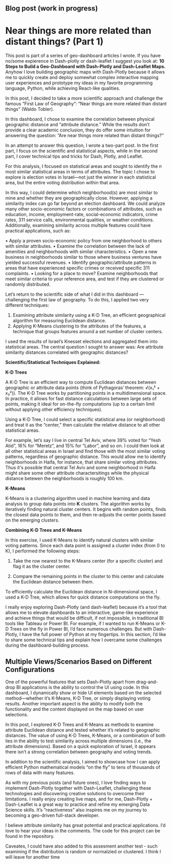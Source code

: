 
## Blog post (work in progress)

# Near things are more related than distant things? (Part 1)


This post is part of a series of geo-dashboard articles I wrote. If you have no/some expierence in Dash-plotly or dash-leaflet I suggest you look at: **10 Steps to Build a Geo-Dashboard with Dash-Plotly and Dash-Leaflet Maps.** Anyhow I love building geographic maps with Dash-Plotly because it allows me to quickly create and deploy somewhat complex interactive mapping user experiences and prototype my ideas in my favorite programming language, Python, while achieving React-like qualities.

In this post, I decided to take a more scientific approach and challenge the famous “First Law of Geography”: “Near things are more related than distant things” (Waldo Tobler).

In this dashboard, I chose to examine the correlation between physical geographic distance and “attribute distance.” While the results don’t provide a clear academic conclusion, they do offer some intuition for answering the question: “Are near things more related than distant things?”

In an attempt to answer this question, I wrote a two-part post. In the first part, I focus on the scientific and statistical aspects, while in the second part, I cover technical tips and tricks for Dash, Plotly, and Leaflet.

For this analysis, I focused on statistical areas and sought to identify the *n* most similar statistical areas in terms of attributes. The topic I chose to explore is election votes in Israel—not just the winner in each statistical area, but the entire voting distribution within that area.

In this way, I could determine which neighborhood(s) are most similar to mine and whether they are geographically close. However, applying a similarity index can go far beyond an election dashboard. We could analyze many other socio-economic factors or combinations of attributes, such as education, income, employment-rate, social-economic indicators, crime rates, 311 service calls, environmental qualities, or weather conditions. Additionally, examining similarity across multiple features could have practical applications, such as:

•	Apply a proven socio-economic policy from one neighborhood to others with similar attributes.
•	Examine the correlation between the lack of amenities and neighborhoods with similar characteristics.
•	Open a new business in neighborhoods similar to those where business ventures have yielded successful revenues.
•	Identify geographic/attribute patterns in areas that have experienced specific crimes or received specific 311 complaints.
•	Looking for a place to move? Examine neighborhoods that meet similar criteria to your reference area, and test if they are clustered or randomly distributed.

Let’s return to the scientific side of what I did in this dashboard — challenging the first law of geography. To do this, I applied two very different techniques:
1.	Examining attribute similarity using a K-D Tree, an efficient geographical algorithm for measuring Euclidean distance.
2.	Applying K-Means clustering to the attributes of the features, a technique that groups features around a set number of cluster centers.

I used the results of Israel’s Knesset elections and aggregated them into statistical areas. The central question I sought to answer was: Are attribute similarity distances correlated with geographic distances?


**Scientific/Statistical Techniques Explained:**

**K-D Trees**

A K-D Tree is an efficient way to compute Euclidean distances between geographic or attribute data points (think of Pythagoras’ theorem: √(x₁² + x₂²)). The K-D Tree works by partitioning points in a multidimensional space. In practice, it allows for fast distance calculations between large sets of points, making it ideal for on-the-fly computations (up to a certain limit without applying other efficiency techniques).

Using a K-D Tree, I could select a specific statistical area (or neighborhood) and treat it as the “center,” then calculate the relative distance to all other statistical areas.

For example, let’s say I live in central Tel Aviv, where 39% voted for “Yesh Atid”, 16% for “Meretz”, and 15% for “Labor”, and so on. I could then look at all other statistical areas in Israel and find those with the most similar voting patterns, regardless of geographic distance. This would allow me to identify neighborhoods in Haifa, for instance, that share similar voting attributes. Thus it's possible that central Tel Aviv and some neighborhood in Haifa might share some other attribute charactersitings while the physical distance betewen the neighborhoods is roughly 100 km.

**K-Means**

K-Means is a clustering algorithm used in machine learning and data analysis to group data points into **K** clusters. The algorithm works by iteratively finding natural cluster centers. It begins with random points, finds the closest data points to them, and then re-adjusts the center points based on the emerging clusters.

**Combining K-D Trees and K-Means**

In this exercise, I used K-Means to identify natural clusters with similar voting patterns. Since each data point is assigned a cluster index (from 0 to K), I performed the following steps:

1.	Take the row nearest to the K-Means center (for a specific cluster) and flag it as the cluster center.

2.	Compare the remaining points in the cluster to this center and calculate the Euclidean distance between them.

To efficiently calculate the Euclidean distance in N-dimensional space, I used a K-D Tree, which allows for quick distance computations on the fly.


I really enjoy exploring Dash-Plotly (and dash-leaflet) because it’s a tool that allows me to elevate dashboards to an interactive, game-like experience and achieve things that would be difficult, if not impossible, in traditional BI tools like Tableau or Power BI. For example, if I wanted to run K-Means or K-D Trees on the fly in Power BI, I’d face numerous challenges. But with Dash-Plotly, I have the full power of Python at my fingertips. In this section, I’d like to share some technical tips and explain how I overcame some challenges during the dashboard-building process.


## Multiple Views/Scenarios Based on Different Configurations
One of the powerful features that sets Dash-Plotly apart from drag-and-drop BI applications is the ability to control the UI using code. In this dashboard, I dynamically show or hide UI elements based on the selected method—whether it’s K-Means, K-D Tree, or simply displaying voting results. Another important aspect is the ability to modify both the functionality and the content displayed on the map based on user selections.


In this post, I explored K-D Trees and K-Means as methods to examine attribute Euclidean distance and tested whether it’s related to geographic distances. The value of using K-D Trees, K-Means, or a combination of both lies in the ability to test similarity across multiple dimensions (i.e., the attribute dimensions). Based on a quick exploration of Israel, it appears there isn’t a strong correlation between geography and voting trends.

In addition to the scientific analysis, I aimed to showcase how I can apply efficient Python mathematical models “on the fly” to tens of thousands of rows of data with many features.

As with my previous posts (and future ones), I love finding ways to implement Dash-Plotly together with Dash-Leaflet, challenging these technologies and discovering creative solutions to overcome their limitations. I really enjoy creating live maps, and for me, Dash-Plotly + Dash-Leaflet is a great way to practice and refine my emerging Data Science skills. It’s “reactiveness”  also inspires me on my journey to becoming a geo-driven full-stack developer.

I believe attribute similarity has great potential and practical applications. I’d love to hear your ideas in the comments. The code for this project can be found in the repository.


Caveates,
I could have also added to this assesment another test - such examining if the distribution is random or normalzied or clustered. I think I will leave for another time